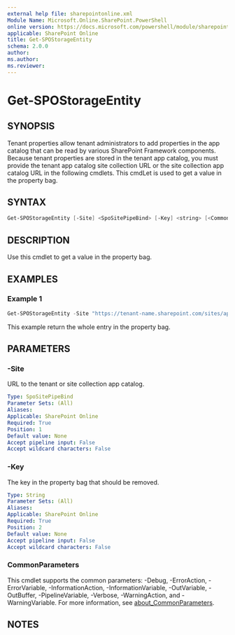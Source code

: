 ```yaml
---
external help file: sharepointonline.xml
Module Name: Microsoft.Online.SharePoint.PowerShell
online version: https://docs.microsoft.com/powershell/module/sharepoint-online/get-spostorageentity
applicable: SharePoint Online
title: Get-SPOStorageEntity
schema: 2.0.0
author:
ms.author:
ms.reviewer:
---
```


# Get-SPOStorageEntity

## SYNOPSIS

Tenant properties allow tenant administrators to add properties in the app catalog that can be read by various SharePoint Framework components. Because tenant properties are stored in the tenant app catalog, you must provide the tenant app catalog site collection URL or the site collection app catalog URL in the following cmdlets.
This cmdLet is used to get a value in the property bag.

## SYNTAX

```powershell
Get-SPOStorageEntity [-Site] <SpoSitePipeBind> [-Key] <string> [<CommonParameters>]
```

## DESCRIPTION

Use this cmdlet to get a value in the property bag.

## EXAMPLES

### Example 1

```powershell
Get-SPOStorageEntity -Site "https://tenant-name.sharepoint.com/sites/app-catalog" -Key "MyCustomValues"
```

This example return the whole entry in the property bag.

## PARAMETERS

### -Site

URL to the tenant or site collection app catalog.

```yaml
Type: SpoSitePipeBind
Parameter Sets: (All)
Aliases:
Applicable: SharePoint Online
Required: True
Position: 1
Default value: None
Accept pipeline input: False
Accept wildcard characters: False
```

### -Key

The key in the property bag that should be removed.

```yaml
Type: String
Parameter Sets: (All)
Aliases:
Applicable: SharePoint Online
Required: True
Position: 2
Default value: None
Accept pipeline input: False
Accept wildcard characters: False
```

### CommonParameters

This cmdlet supports the common parameters: -Debug, -ErrorAction, -ErrorVariable, -InformationAction, -InformationVariable, -OutVariable, -OutBuffer, -PipelineVariable, -Verbose, -WarningAction, and -WarningVariable. For more information, see [about_CommonParameters](https://go.microsoft.com/fwlink/p/?LinkID=113216).

## NOTES
